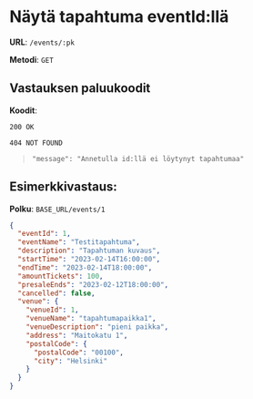 # Näytä tapahtuma eventId:llä

**URL**: `/events/:pk`

**Metodi**: `GET`

## Vastauksen paluukoodit

**Koodit**:

`200 OK`

`404 NOT FOUND`

> `"message": "Annetulla id:llä ei löytynyt tapahtumaa"`

## Esimerkkivastaus:

**Polku**: `BASE_URL/events/1`

```json
{
  "eventId": 1,
  "eventName": "Testitapahtuma",
  "description": "Tapahtuman kuvaus",
  "startTime": "2023-02-14T16:00:00",
  "endTime": "2023-02-14T18:00:00",
  "amountTickets": 100,
  "presaleEnds": "2023-02-12T18:00:00",
  "cancelled": false,
  "venue": {
    "venueId": 1,
    "venueName": "tapahtumapaikka1",
    "venueDescription": "pieni paikka",
    "address": "Maitokatu 1",
    "postalCode": {
      "postalCode": "00100",
      "city": "Helsinki"
    }
  }
}
```
